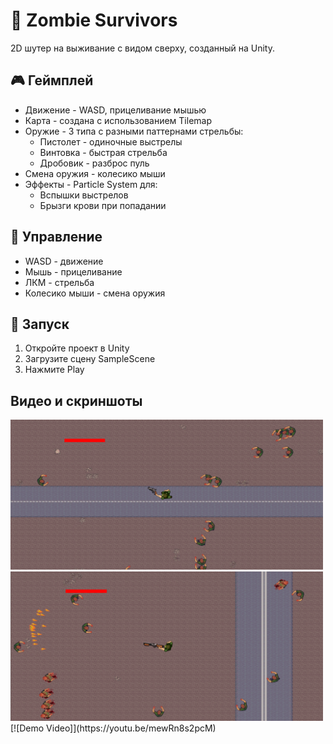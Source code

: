 # 🧟 Zombie Survivors

2D шутер на выживание с видом сверху, созданный на Unity.

## 🎮 Геймплей

- Движение - WASD, прицеливание мышью
- Карта - создана с использованием Tilemap
- Оружие - 3 типа с разными паттернами стрельбы:
  - Пистолет - одиночные выстрелы
  - Винтовка - быстрая стрельба
  - Дробовик - разброс пуль
- Смена оружия - колесико мыши
- Эффекты - Particle System для:
  - Вспышки выстрелов
  - Брызги крови при попадании

## 🎯 Управление

- WASD - движение
- Мышь - прицеливание
- ЛКМ - стрельба
- Колесико мыши - смена оружия

## 🚀 Запуск

1. Откройте проект в Unity
2. Загрузите сцену SampleScene
3. Нажмите Play
## Видео и скриншоты
<img src="Media/Screen1.png" alt="Screen 1" width="500"/>
<img src="Media/Screen2.png" alt="Screen 2" width="500"/>
[![Demo Video]](https://youtu.be/mewRn8s2pcM)